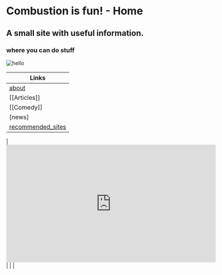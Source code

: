 # Combustion is fun! - Home

## A small site with useful information.
### where you can do stuff


![hello](https://images6.fanpop.com/image/photos/40500000/Minions-despicable-me-minions-40532349-4282-4000.jpg)


| Links |
|--|
| [about](about.md) |
| [[Articles]] |
| [[Comedy]] |
| [news] |
| [recommended_sites](InterestingBytes/articles/recommended_sites.md) |


| <iframe width="560" height="315" src="https://www.youtube.com/embed/Q6kJaMf3Lgo?si=Lyd2bbwIxFeTeLm_" title="YouTube video player" frameborder="0" allow="accelerometer; autoplay; clipboard-write; encrypted-media; gyroscope; picture-in-picture; web-share" allowfullscreen></iframe> | | |
